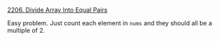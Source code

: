 [2206. Divide Array Into Equal Pairs](https://leetcode.com/problems/divide-array-into-equal-pairs/)

Easy problem. Just count each element in `nums` and they should all be a multiple of 2.